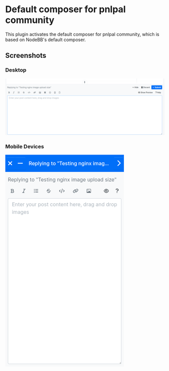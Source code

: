 # Default composer for pnlpal community

This plugin activates the default composer for pnlpal community, which is based on NodeBB's default composer.

## Screenshots

### Desktop
![Desktop Composer](screenshots/desktop.png?raw=true)

### Mobile Devices
![Mobile Composer](screenshots/mobile.png?raw=true)